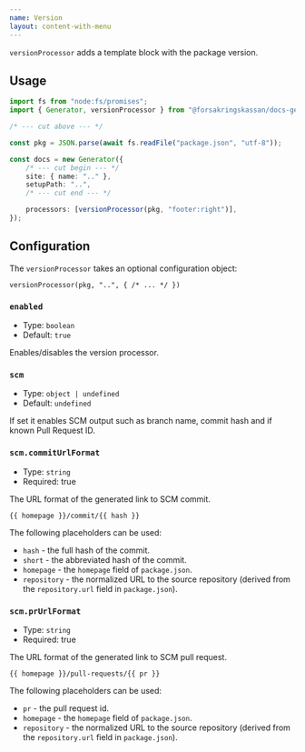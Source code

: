```yaml
---
name: Version
layout: content-with-menu
---
```


`versionProcessor` adds a template block with the package version.

## Usage

```ts
import fs from "node:fs/promises";
import { Generator, versionProcessor } from "@forsakringskassan/docs-generator";

/* --- cut above --- */

const pkg = JSON.parse(await fs.readFile("package.json", "utf-8"));

const docs = new Generator({
    /* --- cut begin --- */
    site: { name: ".." },
    setupPath: "..",
    /* --- cut end --- */

    processors: [versionProcessor(pkg, "footer:right")],
});
```

## Configuration

The `versionProcessor` takes an optional configuration object:

`versionProcessor(pkg, "..", { /* ... */ })`

### `enabled`

- Type: `boolean`
- Default: `true`

Enables/disables the version processor.

### `scm`

- Type: `object | undefined`
- Default: `undefined`

If set it enables SCM output such as branch name, commit hash and if known Pull Request ID.

### `scm.commitUrlFormat`

- Type: `string`
- Required: true

The URL format of the generated link to SCM commit.

`{{ homepage }}/commit/{{ hash }}`

The following placeholders can be used:

- `hash` - the full hash of the commit.
- `short` - the abbreviated hash of the commit.
- `homepage` - the `homepage` field of `package.json`.
- `repository` - the normalized URL to the source repository (derived from the `repository.url` field in `package.json`).

### `scm.prUrlFormat`

- Type: `string`
- Required: true

The URL format of the generated link to SCM pull request.

`{{ homepage }}/pull-requests/{{ pr }}`

The following placeholders can be used:

- `pr` - the pull request id.
- `homepage` - the `homepage` field of `package.json`.
- `repository` - the normalized URL to the source repository (derived from the `repository.url` field in `package.json`).
